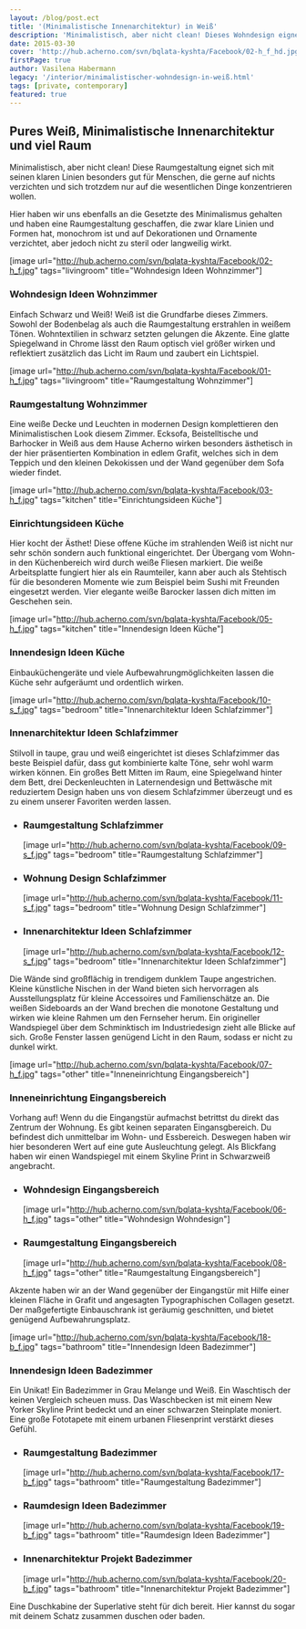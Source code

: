 ```yaml
---
layout: /blog/post.ect
title: '(Minimalistische Innenarchitektur) in Weiß'
description: 'Minimalistisch, aber nicht clean! Dieses Wohndesign eignet sich mit seinen klaren Linien und reduzierten Einrichtung besonders gut für Menschen, die gerne auf nichts verzichten und sich trotzdem nur auf die wesentlichen Dinge konzentrieren und sich nicht ablenken lassen wollen. '
date: 2015-03-30
cover: 'http://hub.acherno.com/svn/bqlata-kyshta/Facebook/02-h_f_hd.jpg'
firstPage: true
author: Vasilena Habermann
legacy: '/interior/minimalistischer-wohndesign-in-weiß.html'
tags: [private, contemporary]
featured: true
---
```

## Pures Weiß, **Minimalistische Innenarchitektur und viel Raum** 
Minimalistisch, aber nicht clean! Diese Raumgestaltung eignet sich mit seinen klaren Linien besonders gut für Menschen, die gerne auf nichts verzichten und sich trotzdem nur auf die wesentlichen Dinge konzentrieren wollen.

Hier haben wir uns ebenfalls an die Gesetzte des Minimalismus gehalten und haben eine Raumgestaltung geschaffen, die zwar klare Linien und Formen hat, monochrom ist und auf Dekorationen und Ornamente verzichtet, aber jedoch nicht zu steril oder langweilig wirkt.

[image url="http://hub.acherno.com/svn/bqlata-kyshta/Facebook/02-h_f.jpg" tags="livingroom" title="Wohndesign Ideen Wohnzimmer"]
### Wohndesign Ideen **Wohnzimmer**

Einfach Schwarz und Weiß! Weiß ist die Grundfarbe dieses Zimmers. Sowohl der Bodenbelag als auch die Raumgestaltung erstrahlen in weißem Tönen. Wohntextilien in schwarz setzten gelungen die Akzente. Eine glatte Spiegelwand in Chrome lässt den Raum optisch viel größer wirken und reflektiert zusätzlich das Licht im Raum und zaubert ein Lichtspiel.

[image url="http://hub.acherno.com/svn/bqlata-kyshta/Facebook/01-h_f.jpg" tags="livingroom" title="Raumgestaltung Wohnzimmer"]
### Raumgestaltung **Wohnzimmer**

Eine weiße Decke und Leuchten in modernen Design komplettieren den Minimalistischen Look diesem Zimmer. Ecksofa, Beistelltische und Barhocker in Weiß aus dem Hause Acherno wirken besonders ästhetisch in der hier präsentierten Kombination in edlem Grafit, welches sich in dem Teppich und den kleinen Dekokissen und der Wand gegenüber dem Sofa wieder findet.

[image url="http://hub.acherno.com/svn/bqlata-kyshta/Facebook/03-h_f.jpg" tags="kitchen" title="Einrichtungsideen Küche"]
### Einrichtungsideen **Küche**

Hier kocht der Ästhet! Diese offene Küche im strahlenden Weiß ist nicht nur sehr schön sondern auch funktional eingerichtet.  Der Übergang vom Wohn- in den Küchenbereich wird durch weiße Fliesen markiert. Die weiße Arbeitsplatte fungiert hier als ein Raumteiler, kann aber auch als Stehtisch für die besonderen Momente wie zum Beispiel beim Sushi mit Freunden eingesetzt werden. Vier elegante weiße Barocker lassen dich mitten im Geschehen sein. 

[image url="http://hub.acherno.com/svn/bqlata-kyshta/Facebook/05-h_f.jpg" tags="kitchen" title="Innendesign Ideen Küche"]
### Innendesign Ideen **Küche**

Einbauküchengeräte und viele Aufbewahrungmöglichkeiten lassen die Küche sehr aufgeräumt und ordentlich wirken. 

[image url="http://hub.acherno.com/svn/bqlata-kyshta/Facebook/10-s_f.jpg" tags="bedroom" title="Innenarchitektur Ideen Schlafzimmer"]
### Innenarchitektur Ideen **Schlafzimmer**

Stilvoll in taupe, grau und weiß eingerichtet ist dieses Schlafzimmer das beste Beispiel dafür, dass gut kombinierte kalte Töne, sehr wohl warm wirken können. Ein großes Bett Mitten im Raum, eine Spiegelwand hinter dem Bett, drei Deckenleuchten in Laternendesign und Bettwäsche mit reduziertem Design haben uns von diesem Schlafzimmer überzeugt und es  zu einem unserer Favoriten werden lassen.

-   ### Raumgestaltung **Schlafzimmer**
    [image url="http://hub.acherno.com/svn/bqlata-kyshta/Facebook/09-s_f.jpg" tags="bedroom" title="Raumgestaltung Schlafzimmer"]
-   ### Wohnung Design **Schlafzimmer**
    [image url="http://hub.acherno.com/svn/bqlata-kyshta/Facebook/11-s_f.jpg" tags="bedroom" title="Wohnung Design Schlafzimmer"]
-   ### Innenarchitektur Ideen **Schlafzimmer**
    [image url="http://hub.acherno.com/svn/bqlata-kyshta/Facebook/12-s_f.jpg" tags="bedroom" title="Innenarchitektur Ideen Schlafzimmer"]    
 
Die Wände sind großflächig in trendigem dunklem Taupe angestrichen.  Kleine künstliche Nischen in der Wand bieten sich hervorragen als Ausstellungsplatz für kleine Accessoires und Familienschätze an.  Die weißen Sideboards an der Wand brechen die monotone Gestaltung und wirken  wie kleine Rahmen um den Fernseher herum. Ein origineller Wandspiegel über dem Schminktisch im Industriedesign zieht alle Blicke auf sich. Große Fenster lassen genügend Licht in den Raum, sodass er nicht zu dunkel wirkt.

[image url="http://hub.acherno.com/svn/bqlata-kyshta/Facebook/07-h_f.jpg" tags="other" title="Inneneinrichtung Eingangsbereich"]
### Inneneinrichtung **Eingangsbereich**

Vorhang auf! Wenn du die Eingangstür aufmachst betrittst du direkt das Zentrum der Wohnung. Es gibt keinen separaten Eingansgbereich. Du befindest dich unmittelbar im Wohn- und Essbereich. Deswegen haben wir hier besonderen Wert auf eine gute Ausleuchtung gelegt. Als Blickfang haben wir einen Wandspiegel mit einem Skyline Print in Schwarzweiß angebracht. 

-   ### Wohndesign **Eingangsbereich**
    [image url="http://hub.acherno.com/svn/bqlata-kyshta/Facebook/06-h_f.jpg" tags="other" title="Wohndesign Wohndesign"]
-   ### Raumgestaltung **Eingangsbereich**
    [image url="http://hub.acherno.com/svn/bqlata-kyshta/Facebook/08-h_f.jpg" tags="other" title="Raumgestaltung Eingangsbereich"]

Akzente haben wir an der Wand gegenüber der Eingangstür mit Hilfe einer kleinen Fläche in Grafit und angesagten Typographischen Collagen gesetzt.  Der maßgefertigte Einbauschrank ist geräumig geschnitten, und bietet genügend Aufbewahrungsplatz.

[image url="http://hub.acherno.com/svn/bqlata-kyshta/Facebook/18-b_f.jpg" tags="bathroom" title="Innendesign Ideen Badezimmer"]
### Innendesign Ideen **Badezimmer**

Ein Unikat! Ein Badezimmer in Grau Melange und Weiß. Ein Waschtisch der keinen Vergleich scheuen muss. Das Waschbecken ist mit einem New Yorker Skyline Print bedeckt und an einer schwarzen Steinplate moniert. Eine große Fototapete mit einem urbanen Fliesenprint verstärkt dieses Gefühl.  

-   ### Raumgestaltung **Badezimmer**
    [image url="http://hub.acherno.com/svn/bqlata-kyshta/Facebook/17-b_f.jpg" tags="bathroom" title="Raumgestaltung Badezimmer"]
-   ### Raumdesign Ideen **Badezimmer**
    [image url="http://hub.acherno.com/svn/bqlata-kyshta/Facebook/19-b_f.jpg" tags="bathroom" title="Raumdesign Ideen Badezimmer"]
-   ### Innenarchitektur Projekt **Badezimmer**
    [image url="http://hub.acherno.com/svn/bqlata-kyshta/Facebook/20-b_f.jpg" tags="bathroom" title="Innenarchitektur Projekt Badezimmer"]

Eine Duschkabine der Superlative steht für dich bereit. Hier kannst du sogar mit deinem Schatz zusammen duschen oder baden.
